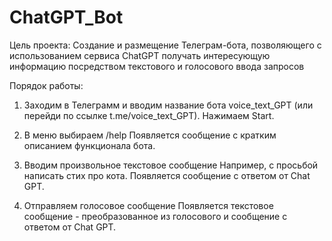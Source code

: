 # ChatGPT_Bot
Цель проекта:
Создание и размещение Телеграм-бота, позволяющего с использованием сервиса ChatGPT получать интересующую информацию посредством текстового и голосового ввода запросов

Порядок работы:

1.	Заходим в Телеграмм и вводим название бота voice_text_GPT (или перейди по ссылке t.me/voice_text_GPT). 
Нажимаем Start.

2.	В меню выбираем /help 
Появляется сообщение с кратким описанием функционала бота.

3.	Вводим произвольное текстовое сообщение 
Например, с просьбой написать стих про кота. Появляется сообщение с ответом от Chat GPT.

4.	Отправляем голосовое сообщение 
Появляется текстовое сообщение - преобразованное из голосового и сообщение с ответом от Chat GPT.

